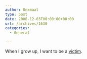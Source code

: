 ```yaml
---
author: Unxmaal
type: post
date: 2000-12-03T00:00:00+00:00
url: /archives/1630
categories:
  - General

---
```

When I grow up, I want to be a [victim][1].

 [1]: http://www.usnews.com/usnews/issue/001204/04john.htm